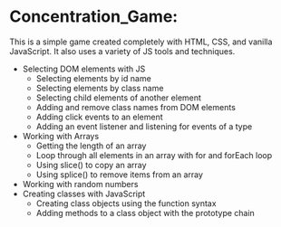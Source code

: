 # Concentration_Game:
This is a simple game created completely with HTML, CSS, and vanilla JavaScript. 
It also uses a variety of JS tools and techniques.

 * Selecting DOM elements with JS
    - Selecting elements by id name
    - Selecting elements by class name
    - Selecting child elements of another element
    - Adding and remove class names from DOM elements
    - Adding click events to an element
    - Adding an event listener and listening for events of a type
 * Working with Arrays
    - Getting the length of an array
    - Loop through all elements in an array with for and forEach loop
    - Using slice() to copy an array
    - Using splice() to remove items from an array 
 * Working with random numbers
 * Creating classes with JavaScript
    - Creating class objects using the function syntax
    - Adding methods to a class object with the prototype chain

